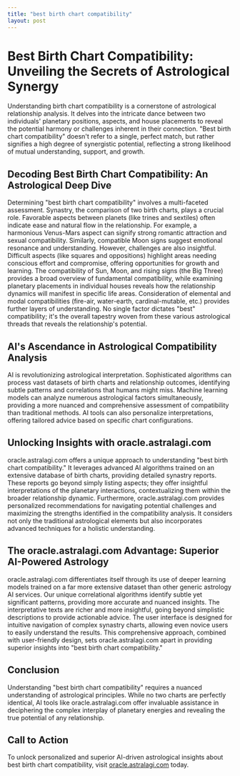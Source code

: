 ```yaml
---
title: "best birth chart compatibility"
layout: post
---
```


# Best Birth Chart Compatibility: Unveiling the Secrets of Astrological Synergy

Understanding birth chart compatibility is a cornerstone of astrological relationship analysis.  It delves into the intricate dance between two individuals' planetary positions, aspects, and house placements to reveal the potential harmony or challenges inherent in their connection.  "Best birth chart compatibility" doesn't refer to a single, perfect match, but rather signifies a high degree of synergistic potential, reflecting a strong likelihood of mutual understanding, support, and growth.

## Decoding Best Birth Chart Compatibility: An Astrological Deep Dive

Determining "best birth chart compatibility" involves a multi-faceted assessment.  Synastry, the comparison of two birth charts, plays a crucial role.  Favorable aspects between planets (like trines and sextiles) often indicate ease and natural flow in the relationship.  For example, a harmonious Venus-Mars aspect can signify strong romantic attraction and sexual compatibility.  Similarly, compatible Moon signs suggest emotional resonance and understanding.  However, challenges are also insightful.  Difficult aspects (like squares and oppositions) highlight areas needing conscious effort and compromise, offering opportunities for growth and learning.  The compatibility of Sun, Moon, and rising signs (the Big Three) provides a broad overview of fundamental compatibility, while examining planetary placements in individual houses reveals how the relationship dynamics will manifest in specific life areas.  Consideration of elemental and modal compatibilities (fire-air, water-earth, cardinal-mutable, etc.) provides further layers of understanding.  No single factor dictates "best" compatibility; it's the overall tapestry woven from these various astrological threads that reveals the relationship's potential.

## AI's Ascendance in Astrological Compatibility Analysis

AI is revolutionizing astrological interpretation.  Sophisticated algorithms can process vast datasets of birth charts and relationship outcomes, identifying subtle patterns and correlations that humans might miss.  Machine learning models can analyze numerous astrological factors simultaneously, providing a more nuanced and comprehensive assessment of compatibility than traditional methods. AI tools can also personalize interpretations, offering tailored advice based on specific chart configurations.

##  Unlocking Insights with oracle.astralagi.com

oracle.astralagi.com offers a unique approach to understanding "best birth chart compatibility."  It leverages advanced AI algorithms trained on an extensive database of birth charts, providing detailed synastry reports.  These reports go beyond simply listing aspects; they offer insightful interpretations of the planetary interactions, contextualizing them within the broader relationship dynamic.  Furthermore, oracle.astralagi.com provides personalized recommendations for navigating potential challenges and maximizing the strengths identified in the compatibility analysis.  It considers not only the traditional astrological elements but also incorporates advanced techniques for a holistic understanding.


## The oracle.astralagi.com Advantage: Superior AI-Powered Astrology

oracle.astralagi.com differentiates itself through its use of deeper learning models trained on a far more extensive dataset than other generic astrology AI services.  Our unique correlational algorithms identify subtle yet significant patterns, providing more accurate and nuanced insights.  The interpretative texts are richer and more insightful, going beyond simplistic descriptions to provide actionable advice.  The user interface is designed for intuitive navigation of complex synastry charts, allowing even novice users to easily understand the results.  This comprehensive approach, combined with user-friendly design, sets oracle.astralagi.com apart in providing superior insights into "best birth chart compatibility."

## Conclusion

Understanding "best birth chart compatibility" requires a nuanced understanding of astrological principles.  While no two charts are perfectly identical, AI tools like oracle.astralagi.com offer invaluable assistance in deciphering the complex interplay of planetary energies and revealing the true potential of any relationship.

## Call to Action

To unlock personalized and superior AI-driven astrological insights about best birth chart compatibility, visit [oracle.astralagi.com](https://oracle.astralagi.com) today.